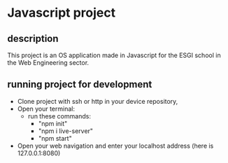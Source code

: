 <h1>Javascript project</h1>

<h2>description</h2>

<p>This project is an OS application made in Javascript for the ESGI school in the Web Engineering sector.</p>

<h2>running project for development</h2>

- Clone project with ssh or http in your device repository,
- Open your terminal: 
    - run these commands: 
        - "npm init"
        - "npm i live-server" 
        - "npm start"
- Open your web navigation and enter your localhost address (here is 127.0.0.1:8080) 
